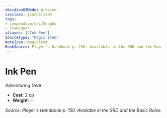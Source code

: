 ```yaml
---
obsidianUIMode: preview
cssclass: json5e-item
tags:
- compendium/src/5e/phb
- item/gear
aliases: ["Ink Pen"]
SourceType: "Magic Item"
NoteIcon: magicitem
BookSource: Player's Handbook p. 150. Available in the SRD and the Basic Rules.
---
```

# Ink Pen
*Adventuring Gear*  

- **Cost**: 2 cp
- **Weight**: ⏤

*Source: Player's Handbook p. 150. Available in the SRD and the Basic Rules.*
